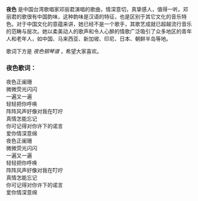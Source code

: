 

**夜色**
是中国台湾歌唱家邓丽君演唱的歌曲，情深意切，真挚感人，值得一听。邓丽君的歌很有中国韵味，这种韵味是汉语的特征，也是区别于其它文化的音乐特色。对于中国文化的意蕴来讲，她已经不是一个歌手，其歌艺成就已超越流行音乐的范畴与层次。她以柔美动人的歌声和令人心醉的情歌广泛吸引了众多地区的青年人和老年人，如中国、马来西亚、新加坡、印尼、日本、朝鲜半岛等地。

  
歌词下方是 _夜色钢琴谱_ ，希望大家喜欢。

### 夜色歌词：

夜色正阑珊  
微微荧光闪闪  
一遍又一遍  
轻轻把你呼唤  
阵阵风声好像对我在叮咛  
真情怎能忘记  
你可记得对你许下的诺言  
爱你情深意绵  
夜色正阑珊  
微微荧光闪闪  
一遍又一遍  
轻轻把你呼唤  
阵阵风声好像对我在叮咛  
真情怎能忘记  
你可记得对你许下的诺言  
爱你情深意绵

